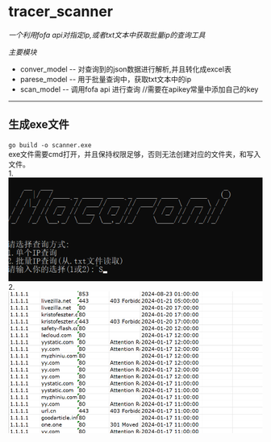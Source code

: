 # tracer_scanner
*一个利用fofa api对指定ip,或者txt文本中获取批量ip的查询工具*

*主要模块*
* conver_model -- 对查询到的json数据进行解析,并且转化成excel表
* parese_model -- 用于批量查询中，获取txt文本中的ip
* scan_model -- 调用fofa api 进行查询    //需要在apikey常量中添加自己的key
*** 
## 生成exe文件
`go build -o scanner.exe`
<br>
exe文件需要cmd打开，并且保持权限足够，否则无法创建对应的文件夹，和写入文件。
<br>
1. 
<br>
![运行图片](./Screenshot.png)
<br>
2. 
<br>
![xlsx中内容](./img.png)

